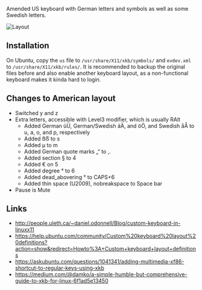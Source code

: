 Amended US keyboard with German letters and symbols as well as some Swedish letters.

![Layout](https://github.com/wasmitnetzen/keyboard/raw/master/layout.png "Layout")

## Installation
On Ubuntu, copy the `us` file to `/usr/share/X11/xkb/symbols/` and `evdev.xml` to `/usr/share/X11/xkb/rules/`. It is recommended to backup the original files before and also enable another keyboard layout, as a non-functional keyboard makes it kinda hard to login.


## Changes to American layout
* Switched y and z
* Extra letters, accessible with Level3 modifier, which is usually RAlt
  * Added German üÜ, German/Swedish äÄ, and öÖ, and Swedish åÅ to u, a, o, and p, respectively
  * Added ßẞ to s
  * Added µ to m
  * Added German quote marks „“ to ,.
  * Added section § to 4
  * Added € on 5
  * Added degree ° to 6
  * Added dead_abovering ° to CAPS+6
  * Added thin space (U2009), nobreakspace to Space bar
* Pause is Mute

## Links
* http://people.uleth.ca/~daniel.odonnell/Blog/custom-keyboard-in-linuxx11
* https://help.ubuntu.com/community/Custom%20keyboard%20layout%20definitions?action=show&redirect=Howto%3A+Custom+keyboard+layout+definitions
* https://askubuntu.com/questions/1041341/adding-multimedia-xf86-shortcut-to-regular-keys-using-xkb
* https://medium.com/@damko/a-simple-humble-but-comprehensive-guide-to-xkb-for-linux-6f1ad5e13450
